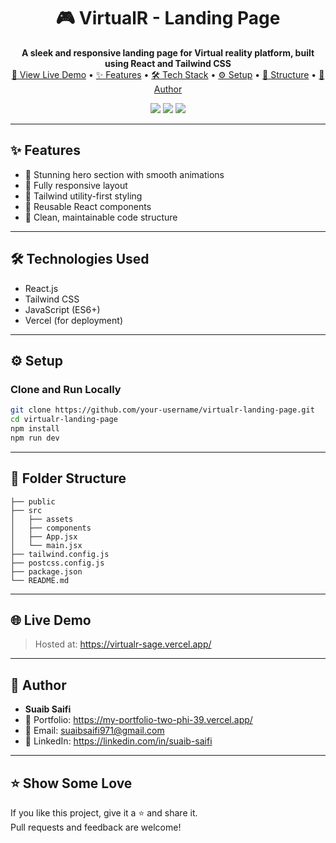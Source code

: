 
<h1 align="center">🎮 VirtualR - Landing Page</h1>

<p align="center">
  <b>A sleek and responsive landing page for Virtual reality platform, built using React and Tailwind CSS</b><br/>
  <a href="https://your-virtualr-link.vercel.app" target="_blank">🚀 View Live Demo</a> •
  <a href="#-features">✨ Features</a> •
  <a href="#-technologies-used">🛠️ Tech Stack</a> •
  <a href="#-setup">⚙️ Setup</a> •
  <a href="#-folder-structure">📁 Structure</a> •
  <a href="#-author">👤 Author</a>
</p>

<p align="center">
  <img src="https://img.shields.io/badge/React-20232A?style=for-the-badge&logo=react&logoColor=61DAFB" />
  <img src="https://img.shields.io/badge/Tailwind_CSS-38B2AC?style=for-the-badge&logo=tailwind-css&logoColor=white" />
  <img src="https://img.shields.io/badge/JavaScript-F7DF1E?style=for-the-badge&logo=javascript&logoColor=black" />
</p>

---

## ✨ Features

- 🎯 Stunning hero section with smooth animations
- 📱 Fully responsive layout
- 🚀 Tailwind utility-first styling
- 🔄 Reusable React components
- 🧠 Clean, maintainable code structure

---

## 🛠️ Technologies Used

- React.js
- Tailwind CSS
- JavaScript (ES6+)
- Vercel (for deployment)

---

## ⚙️ Setup

### Clone and Run Locally

```bash
git clone https://github.com/your-username/virtualr-landing-page.git
cd virtualr-landing-page
npm install
npm run dev
```

---

## 📁 Folder Structure

```
├── public
├── src
│   ├── assets
│   ├── components
│   ├── App.jsx
│   └── main.jsx
├── tailwind.config.js
├── postcss.config.js
├── package.json
└── README.md
```

---

## 🌐 Live Demo

> Hosted at: https://virtualr-sage.vercel.app/

---

## 👤 Author

- **Suaib Saifi**
- 💼 Portfolio: https://my-portfolio-two-phi-39.vercel.app/
- 📧 Email: suaibsaifi971@gmail.com
- 🔗 LinkedIn: https://linkedin.com/in/suaib-saifi

---

## ⭐️ Show Some Love

If you like this project, give it a ⭐️ and share it.  
Pull requests and feedback are welcome!
